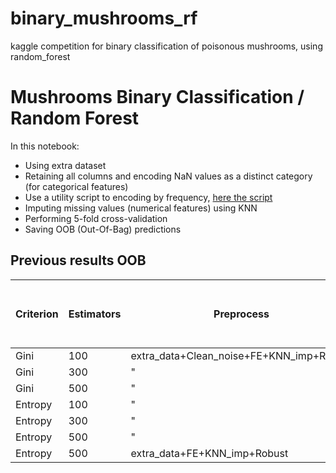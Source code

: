 # binary_mushrooms_rf
kaggle competition for binary classification of poisonous mushrooms, using random_forest

# Mushrooms Binary Classification / Random Forest
In this notebook:  

* Using extra dataset
* Retaining all columns and encoding NaN values as a distinct category (for categorical features)
* Use a utility script to encoding by frequency, [here the script](https://www.kaggle.com/code/crisbebop/frequency-encoder-py)
* Imputing missing values (numerical features) using KNN
* Performing 5-fold cross-validation
* Saving OOB (Out-Of-Bag) predictions

## Previous results OOB

|Criterion | Estimators| Preprocess | OOB MCC|Cross-val Time spent (min)|
-----------|-----------|------------|--------|----------------|
| Gini | 100 | extra_data+Clean_noise+FE+KNN_imp+Robust|0.98449 |
| Gini | 300 | " | 0.98454 | |
| Gini | 500 | "  | 0.98455 |174.82|
| Entropy| 100 | " | 0.98448 | |
| Entropy| 300 | " |  0.98454| |
| Entropy | 500 |  " | 0.98457| 162.35 |
| Entropy | 500 | extra_data+FE+KNN_imp+Robust | 0.98460 | 141.77 |

